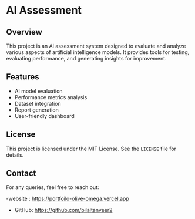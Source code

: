 # AI Assessment

## Overview
This project is an AI assessment system designed to evaluate and analyze various aspects of artificial intelligence models. It provides tools for testing, evaluating performance, and generating insights for improvement.

## Features
- AI model evaluation
- Performance metrics analysis
- Dataset integration
- Report generation
- User-friendly dashboard


## License
This project is licensed under the MIT License. See the `LICENSE` file for details.

## Contact
For any queries, feel free to reach out:

 
-website :  https://portfoilo-olive-omega.vercel.app
- GitHub: https://github.com/bilaltanveer2

